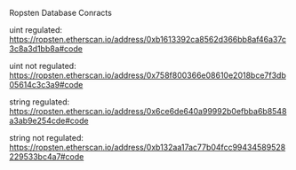 Ropsten Database Conracts

uint regulated:
https://ropsten.etherscan.io/address/0xb1613392ca8562d366bb8af46a37c3c8a3d1bb8a#code

uint not regulated:
https://ropsten.etherscan.io/address/0x758f800366e08610e2018bce7f3db05614c3c3a9#code

string regulated:
https://ropsten.etherscan.io/address/0x6ce6de640a99992b0efbba6b8548a3ab9e254cde#code

string not regulated:
https://ropsten.etherscan.io/address/0xb132aa17ac77b04fcc99434589528229533bc4a7#code


